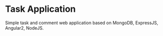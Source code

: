 # Task Application
Simple task and comment web application based on MongoDB, ExpressJS, Angular2, NodeJS.
